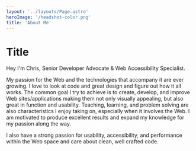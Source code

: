 ```yaml
---
layout: '../layouts/Page.astro'
heroImage: '/headshot-color.png'
title: 'About Me'
---
```


# Title

Hey I'm Chris, Senior Developer Advocate & Web Accessibility Specialist.

My passion for the Web and the technologies that accompany it are ever growing. I love to look at code and great design and figure out how it all works. The common goal I try to achieve is to create, develop, and improve Web sites/applications making them not only visually appealing, but also great in function and usability. Teaching, learning, and problem solving are also characteristics I enjoy taking on, especially when it involves the Web. I am motivated to produce excellent results and expand my knowledge for my passion along the way.

I also have a strong passion for usability, accessibility, and performance within the Web space and care about clean, well crafted code.
